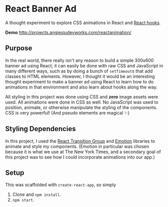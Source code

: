 # React Banner Ad 
A thought experiment to explore CSS animations in React and [React hooks](https://reactjs.org/docs/hooks-intro.html).

**Demo** http://projects.angiesiudevworks.com/reactanimation/

## Purpose
In the real world, there really isn't any reason to build a simple 300x600 banner ad using React; it can easily be done with raw CSS and JavaScript in many different ways, such as by doing a bunch of `setTimeout`s that add classes to HTML elements. However, I thought it would be an interesting thought experiment to make a banner ad using React to learn how to do animations in that environment and also learn about hooks along the way.

All styling in this project was done using CSS and **_zero_** image assets were used. All animations were done in CSS as well. No JavaScript was used to position, animate, or otherwise manipulate the styling of the components. CSS is very powerful! (And pseudo elements are magical :sparkles:)

## Styling Dependencies
In this project, I used the [React Transition Group](http://reactcommunity.org/react-transition-group/) and [Emotion](https://emotion.sh/docs/introduction) libraries to animate and style my components. (Emotion in particular was chosen because it is what we use at The New York Times, and a secondary goal of this project was to see how I could incorporate animations into our app.)

## Setup
This was scaffolded with `create-react-app`, so simply

1. Clone and `npm install`.
2. `npm start`.
